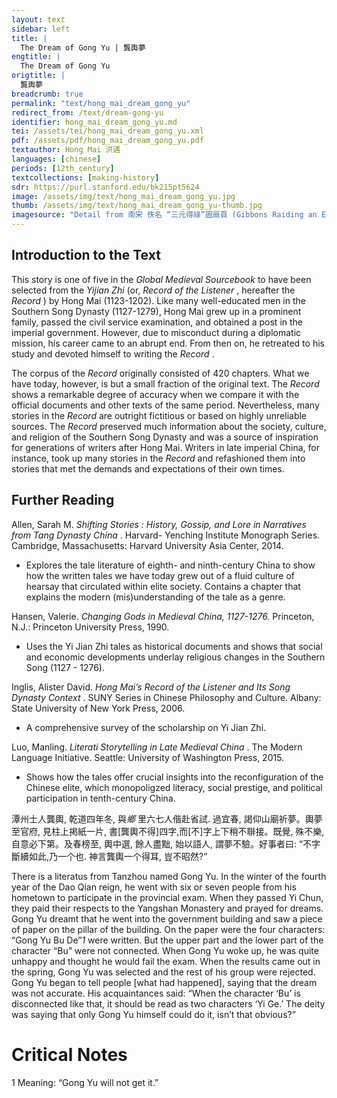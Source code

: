 ```yaml
---
layout: text
sidebar: left
title: |
  The Dream of Gong Yu | 龔輿夢
engtitle: |
  The Dream of Gong Yu
origtitle: |
  龔輿夢
breadcrumb: true
permalink: "text/hong_mai_dream_gong_yu"
redirect_from: /text/dream-gong-yu
identifier: hong_mai_dream_gong_yu.md
tei: /assets/tei/hong_mai_dream_gong_yu.xml
pdf: /assets/pdf/hong_mai_dream_gong_yu.pdf
textauthor: Hong Mai 洪邁
languages: [chinese]
periods: [12th_century]
textcollections: [making-history]
sdr: https://purl.stanford.edu/bk215pt5624
image: /assets/img/text/hong_mai_dream_gong_yu.jpg
thumb: /assets/img/text/hong_mai_dream_gong_yu-thumb.jpg
imagesource: "Detail from 南宋 佚名 “三元得祿”圖扇頁 (Gibbons Raiding an Egret’s Nest), Artist Unknown, late 12th century, Metropolitan Museum of Art, Accession Number: 13.100.104 [Public Domain]"
---
```

<h2>Introduction to the Text</h2>
<p>This story is one of five in the <i> Global Medieval Sourcebook </i> to have been selected from the <i> Yijian Zhi </i> (or, <i> Record of the Listener</i> , hereafter the <i> Record</i> ) by Hong Mai (1123-1202). Like many well-educated men in the Southern Song Dynasty (1127-1279), Hong Mai grew up in a prominent family, passed the civil service examination, and obtained a post in the imperial government. However, due to misconduct during a diplomatic mission, his career came to an abrupt end. From then on, he retreated to his study and devoted himself to writing the <i> Record</i> .</p>

<p>The corpus of the <i> Record </i> originally consisted of 420 chapters. What we have today, however, is but a small fraction of the original text. The <i> Record </i> shows a remarkable degree of accuracy when we compare it with the official documents and other texts of the same period. Nevertheless, many stories in the <i> Record </i> are outright fictitious or based on highly unreliable sources. The <i> Record </i> preserved much information about the society, culture, and religion of the Southern Song Dynasty and was a source of inspiration for generations of writers after Hong Mai. Writers in late imperial China, for instance, took up many stories in the <i> Record </i> and refashioned them into stories that met the demands and expectations of their own times.</p>
<h2>Further Reading</h2>
<p>Allen, Sarah M. <i> Shifting Stories : History, Gossip, and Lore in Narratives from Tang Dynasty China</i> . Harvard- Yenching Institute Monograph Series. Cambridge, Massachusetts: Harvard University Asia Center, 2014.</p>
<ul>
<li>Explores the tale literature of eighth- and ninth-century China to show how the written tales we have today grew out of a fluid culture of hearsay that circulated within elite society. Contains a chapter that explains the modern (mis)understanding of the tale as a genre.</li></ul>
<p>Hansen, Valerie. <i> Changing Gods in Medieval China, 1127-1276. </i> Princeton, N.J.: Princeton University Press, 1990.</p>
<ul>
<li>Uses the Yi Jian Zhi tales as historical documents and shows that social and economic developments underlay religious changes in the Southern Song (1127 - 1276).</li></ul>
<p>Inglis, Alister David. <i> Hong Mai’s Record of the Listener and Its Song Dynasty Context</i> . SUNY Series in Chinese Philosophy and Culture. Albany: State University of New York Press, 2006.</p>
<ul>
<li>A comprehensive survey of the scholarship on Yi Jian Zhi.</li></ul>
<p>Luo, Manling. <i> Literati Storytelling in Late Medieval China</i> . The Modern Language Initiative. Seattle: University of Washington Press, 2015.</p>
<ul>
<li>Shows how the tales offer crucial insights into the reconfiguration of the Chinese elite, which monopoligzed literacy, social prestige, and political participation in tenth-century China.</li>
</ul>
<p>潭州士人龔輿, 乾道四年冬, 與<em>鄉</em> 里六七人偕赴省試. 過宜春, 謁仰山廟祈夢。輿夢至官府, 見柱上掲紙一片, 書[龔輿不得]四字,而[不]字上下稍不聨接。既覺, 殊不樂, 自意必下第。及春榜至, 輿中選, 餘人盡黜, 始以語人, 謂夢不驗。好事者曰: “不字斷續如此,乃一个也. 神言龔輿一个得耳, 豈不昭然?”</p>

<p>There is a literatus from Tanzhou named Gong Yu. In the winter of the fourth year of the Dao Qian reign, he went with six or seven people from his hometown to participate in the provincial exam. When they passed Yi Chun, they paid their respects to the Yangshan Monastery and prayed for dreams. Gong Yu dreamt that he went into the government building and saw a piece of paper on the pillar of the building. On the paper were the four characters: “Gong Yu Bu De”<em>1</em> were written. But the upper part and the lower part of the character “Bu” were not connected. When Gong Yu woke up, he was quite unhappy and thought he would fail the exam. When the results came out in the spring, Gong Yu was selected and the rest of his group were rejected. Gong Yu began to tell people [what had happened], saying that the dream was not accurate. His acquaintances said: “When the character ‘Bu’ is disconnected like that, it should be read as two characters ‘Yi Ge.’ The deity was saying that only Gong Yu himself could do it, isn’t that obvious?”</p>

<h1>Critical Notes</h1>

<p>1 Meaning: “Gong Yu will not get it.”</p>
